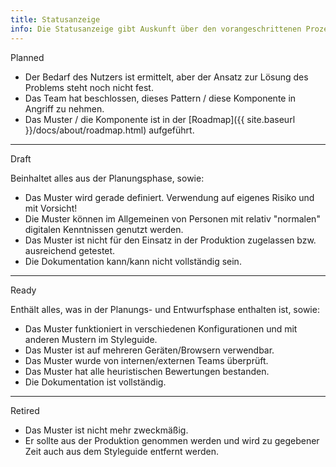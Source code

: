 ```yaml
---
title: Statusanzeige
info: Die Statusanzeige gibt Auskunft über den vorangeschrittenen Prozess der Fertigstellung einer Komponente.
---
```


<span class="sg_label planned">Planned</span>

- Der Bedarf des Nutzers ist ermittelt, aber der Ansatz zur Lösung des Problems steht noch nicht fest.
- Das Team hat beschlossen, dieses Pattern / diese Komponente in Angriff zu nehmen.
- Das Muster / die Komponente ist in der [Roadmap]({{ site.baseurl }}/docs/about/roadmap.html) aufgeführt.

---

<span class="sg_label draft">Draft</span>

Beinhaltet alles aus der Planungsphase, sowie:

- Das Muster wird gerade definiert. Verwendung auf eigenes Risiko und mit Vorsicht!
- Die Muster können im Allgemeinen von Personen mit relativ "normalen" digitalen Kenntnissen genutzt werden.
- Das Muster ist nicht für den Einsatz in der Produktion zugelassen bzw. ausreichend getestet.
- Die Dokumentation kann/kann nicht vollständig sein.

---

<span class="sg_label ready">Ready</span>

Enthält alles, was in der Planungs- und Entwurfsphase enthalten ist, sowie:

- Das Muster funktioniert in verschiedenen Konfigurationen und mit anderen Mustern im Styleguide.
- Das Muster ist auf mehreren Geräten/Browsern verwendbar.
- Das Muster wurde von internen/externen Teams überprüft.
- Das Muster hat alle heuristischen Bewertungen bestanden.
- Die Dokumentation ist vollständig.

---

<span class="sg_label retired">Retired</span>

- Das Muster ist nicht mehr zweckmäßig.
- Er sollte aus der Produktion genommen werden und wird zu gegebener Zeit auch aus dem Styleguide entfernt werden.
